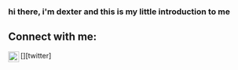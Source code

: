### hi there, i'm dexter and this is my little introduction to me 

<!--
**dexter070/dexter070** is a ✨ _special_ ✨ repository because its `README.md` (this file) appears on your GitHub profile.

Here are some ideas to get you started:

- 🔭 I’m currently working on ...
- 🌱 I’m currently learning ...
- 👯 I’m looking to collaborate on ...
- 🤔 I’m looking for help with ...
- 💬 Ask me about ...
- 📫 How to reach me: ...
- 😄 Pronouns: ...
- ⚡ Fun fact: ...
-->

## Connect with me:
[<img align="left" alt="OneUber | Twitter" width="22px" src="https://cdn.jsdelivr.net/npm/simple-icons@v3/icons/twitter.svg" />][twitter]
<br />

